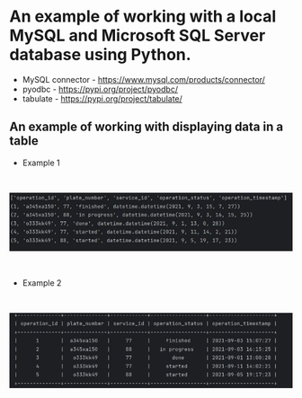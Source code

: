 #  An example of working with a local MySQL and Microsoft SQL Server database using Python. 


* MySQL connector - https://www.mysql.com/products/connector/
* pyodbc - https://pypi.org/project/pyodbc/
* tabulate - https://pypi.org/project/tabulate/

## An example of working with displaying data in a table
* Example 1
<br>
<p>
<img src="resources/images/variant_1.JPG" alt="variant_1"/>
</p>
<br>

* Example 2
<br>
<p >
<img src="resources/images/variant_2.JPG" alt="variant_2"/>
</p>
<br>
